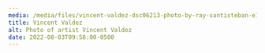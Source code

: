 ```yaml
---
media: /media/files/vincent-valdez-dsc06213-photo-by-ray-santisteban-e1601933506332.jpeg
title: Vincent Valdez
alt: Photo of artist Vincent Valdez
date: 2022-08-03T09:58:00-0500
---
```


